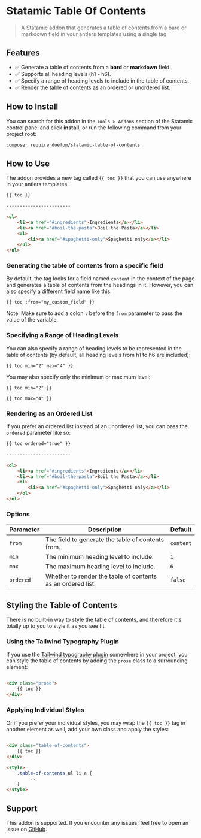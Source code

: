 # Statamic Table Of Contents

> A Statamic addon that generates a table of contents from a bard or markdown field in your antlers templates using
> a single tag.

## Features

- ✅ Generate a table of contents from a **bard** or **markdown** field.
- ✅ Supports all heading levels (h1 - h6).
- ✅ Specify a range of heading levels to include in the table of contents.
- ✅ Render the table of contents as an ordered or unordered list.

## How to Install

You can search for this addon in the `Tools > Addons` section of the Statamic control panel and click **install**, or
run the following command from your project root:

``` bash
composer require doefom/statamic-table-of-contents
```

## How to Use

The addon provides a new tag called `{{ toc }}` that you can use anywhere in your antlers templates.

```html
{{ toc }}

------------------------

<ul>
    <li><a href="#ingredients">Ingredients</a></li>
    <li><a href="#boil-the-pasta">Boil the Pasta</a></li>
    <ul>
        <li><a href="#spaghetti-only">Spaghetti only</a></li>
    </ul>
</ul>
```

### Generating the table of contents from a specific field

By default, the tag looks for a field named `content` in the context of the page and generates a table of contents
from the headings in it. However, you can also specify a different field name like this:

```text
{{ toc :from="my_custom_field" }}
```

Note: Make sure to add a colon `:` before the `from` parameter to pass the value of the variable.

### Specifying a Range of Heading Levels

You can also specify a range of heading levels to be represented in the table of contents (by default, all heading
levels from h1 to h6 are included):

```text
{{ toc min="2" max="4" }}
```

You may also specify only the minimum or maximum level:

```text
{{ toc min="2" }}
```

```text
{{ toc max="4" }}
```

### Rendering as an Ordered List

If you prefer an ordered list instead of an unordered list, you can pass the `ordered` parameter like so:

```html
{{ toc ordered="true" }}

------------------------

<ol>
    <li><a href="#ingredients">Ingredients</a></li>
    <li><a href="#boil-the-pasta">Boil the Pasta</a></li>
    <ol>
        <li><a href="#spaghetti-only">Spaghetti only</a></li>
    </ol>
</ol>
```

### Options

| Parameter | Description                                                 | Default   |
|-----------|-------------------------------------------------------------|-----------|
| `from`    | The field to generate the table of contents from.           | `content` |
| `min`     | The minimum heading level to include.                       | `1`       |
| `max`     | The maximum heading level to include.                       | `6`       |
| `ordered` | Whether to render the table of contents as an ordered list. | `false`   |

## Styling the Table of Contents

There is no built-in way to style the table of contents, and therefore it's totally up to you to style it as you see
fit.

### Using the Tailwind Typography Plugin

If you use the [Tailwind typography plugin](https://github.com/tailwindlabs/tailwindcss-typography) somewhere in your
project, you can style the table of contents by adding the `prose` class to a surrounding element:

```html

<div class="prose">
    {{ toc }}
</div>
```

### Applying Individual Styles

Or if you prefer your individual styles, you may wrap the `{{ toc }}` tag in another element as well, add your own class
and apply the styles:

```html

<div class="table-of-contents">
    {{ toc }}
</div>

<style>
    .table-of-contents ul li a {
        ...
    }
</style>
```

## Support

This addon is supported. If you encounter any issues, feel free to open an issue
on [GitHub](https://github.com/doefom/statamic-table-of-contents/issues).
